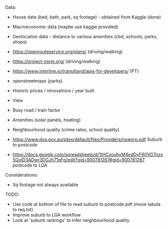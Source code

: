 Data:
 - House data (bed, bath, park, sq footage) - obtained from Kaggle (done)
 - Macroeconomic data (maybe use kaggle provided)
 - Geolocation data - distance to various amenities (cbd, schools, parks, shops)
  - https://openrouteservice.org/plans/ (driving/walking)
  - https://project-osrm.org/ (driving/walking)
  - https://www.interline.io/transitland/apis-for-developers/ (PT)
  - openstreetmaps (parks)

 - Historic prices / renovations / year built
 - View
 - Busy road / train factor
 - Amenities (solar panels, heating)
 - Neighbourhood quality (crime rates, school quality)
  - https://www.dva.gov.au/sites/default/files/Providers/nsworp.pdf Suburb to postcode
  - https://docs.google.com/spreadsheets/d/1tHCxouhyM4edDvF60VG7nzs5QxID3ADwr3DGJh71qFg/edit?gid=900781287#gid=900781287 postcode to LGA

 Considerations:
  - Sq footage not always available

TODO:
  - Use code at bottom of file to read suburb to postcode pdf (move tabula to req.txt)
  - Improve suburb to LGA workflow
  - Look at 'suburb rankings' to infer neighbourhood quality